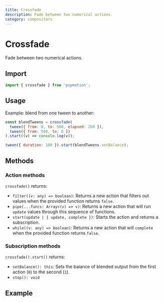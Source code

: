 ```yaml
---
title: Crossfade
description: Fade between two numerical actions.
category: compositors
---
```


# Crossfade

Fade between two numerical actions.

<TOC />

## Import

```javascript
import { crossfade } from 'popmotion';
```

## Usage

Example: blend from one tween to another:

```javascript
const blendTweens = crossfade(
  tween({ from: 0, to: 500, elapsed: 200 }),
  tween({ from: 500, to: 0 })
).start((v) => console.log(v));

tween({ duration: 100 }).start(blendTweens.setBalance);
```

## Methods

### Action methods

`crossfade()` returns:

- `filter((v: any) => boolean)`: Returns a new action that filters out values when the provided function returns `false`.
- `pipe(...funcs: Array<(v) => v)`: Returns a new action that will run `update` values through this sequence of functions.
- `start(update | { update, complete })`: Starts the action and returns a subscription.
- `while((v: any) => boolean)`: Returns a new action that will `complete` when the provided function returns `false`.


### Subscription methods

`crossfade().start()` returns:

- `setBalance(): this`: Sets the balance of blended output from the first action (`0`) to the second (`1`).
- `stop(): void`

## Example

<CodePen id="ooPjxj" />
